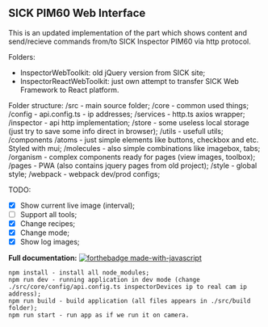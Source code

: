 ## SICK PIM60 Web Interface

This is an updated implementation of the part which shows content and send/recieve commands from/to SICK Inspector PIM60 via http protocol.

Folders:
- InspectorWebToolkit: old jQuery version from SICK site;
- InspectorReactWebToolkit: just own attempt to transfer SICK Web Framework to React platform.

Folder structure:
/src - main source folder;
    /core - common used things;
        /config - api.config.ts - ip addresses;
        /services - http.ts axios wrapper;
                /inspector - api http implementation;
        /store - some useless local storage (just try to save some info direct in browser);
        /utils - usefull utils;
/components
            /atoms - just simple elements like buttons, checkbox and etc. Styled with mui;
            /molecules - also simple combinations like imagebox, tabs;
            /organism - complex components ready for pages (view images, toolbox);
            /pages - PWA (also contains jquery pages from old project);
/style - global style;
/webpack - webpack dev/prod configs;

TODO:
- [x] Show current live image (interval);
- [ ] Support all tools;
- [x] Change recipes;
- [x] Change mode;
- [x] Show log images;

**Full documentation:**
[![forthebadge made-with-javascript](http://ForTheBadge.com/images/badges/made-with-javascript.svg)](https://github.com/WildEgor/InspectorPIM60/tree/main/documentation)

```
npm install - install all node_modules;
npm run dev - running application in dev mode (change ./src/core/config/api.config.ts inspectorDevices ip to real cam ip address);
npm run build - build application (all files appears in ./src/build folder);
npm run start - run app as if we run it on camera.
```
